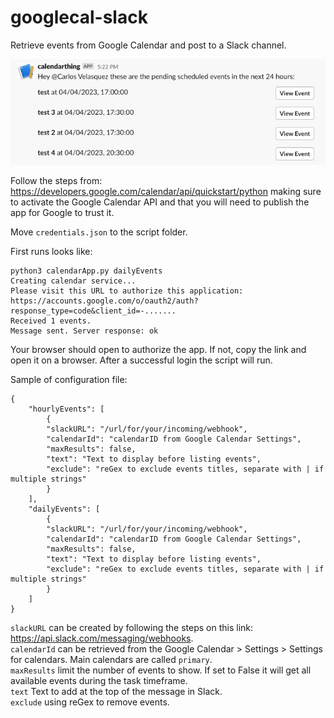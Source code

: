# googlecal-slack
Retrieve events from Google Calendar and post to a Slack channel.

![alt text](https://github.com/cvzero89/googlecal-slack/blob/master/calendarApp.jpg)

Follow the steps from: https://developers.google.com/calendar/api/quickstart/python making sure to activate the Google Calendar API and that you will need to publish the app for Google to trust it.

Move `credentials.json` to the script folder.

First runs looks like:

```
python3 calendarApp.py dailyEvents
Creating calendar service...
Please visit this URL to authorize this application: https://accounts.google.com/o/oauth2/auth?response_type=code&client_id=-.......
Received 1 events.
Message sent. Server response: ok
```

Your browser should open to authorize the app. If not, copy the link and open it on a browser. After a successful login the script will run.

Sample of configuration file:

```
{
	"hourlyEvents": [
		{
		"slackURL": "/url/for/your/incoming/webhook",
		"calendarId": "calendarID from Google Calendar Settings",
		"maxResults": false,
		"text": "Text to display before listing events",
		"exclude": "reGex to exclude events titles, separate with | if multiple strings"
		}
	],
	"dailyEvents": [
		{
		"slackURL": "/url/for/your/incoming/webhook",
		"calendarId": "calendarID from Google Calendar Settings",
		"maxResults": false,
		"text": "Text to display before listing events",
		"exclude": "reGex to exclude events titles, separate with | if multiple strings"			
		}
	]
}
```

`slackURL` can be created by following the steps on this link: https://api.slack.com/messaging/webhooks. <br>
`calendarId` can be retrieved from the Google Calendar > Settings > Settings for calendars. Main calendars are called `primary`. <br>
`maxResults` limit the number of events to show. If set to False it will get all available events during the task timeframe. <br>
`text` Text to add at the top of the message in Slack. <br>
`exclude` using reGex to remove events.
